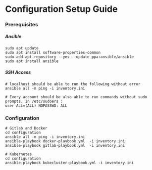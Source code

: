 # Configuration Setup Guide

### Prerequisites

##### Ansible

```
sudo apt update
sudo apt install software-properties-common
sudo add-apt-repository --yes --update ppa:ansible/ansible
sudo apt install ansible
```

##### SSH Access

```
# localhost should be able to run the following without error 
ansible all -m ping -i inventory.ini

# Every account should be also able to run commands without sudo prompts. In /etc/sudoers :
user ALL=(ALL) NOPASSWD: ALL 
```

### Configuration

```
# Gitlab and Docker
cd configuration
ansible all -m ping -i inventory.ini
ansible-playbook docker-playbook.yml  -i inventory.ini
ansible-playbook gitlab-playbook.yml  -i inventory.ini
```

```
# Kubernetes
cd configuration
ansible-playbook kubecluster-playbook.yml -i inventory.ini
```
